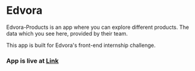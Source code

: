# Edvora
Edvora-Products is an app where you can explore different products. The data which you see here, provided by their team. 

This app is built for Edvora's front-end internship challenge.

### App is live at [Link](https://quirky-noether-b57f0b.netlify.app/)